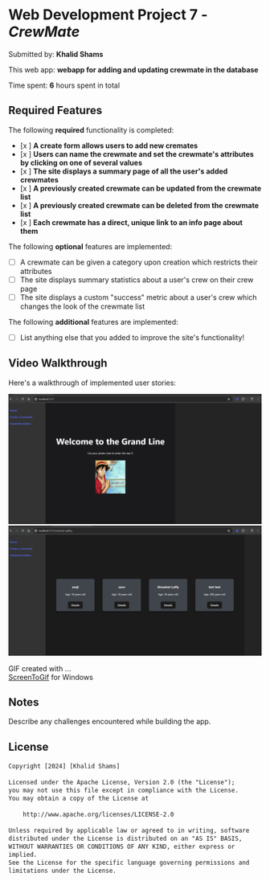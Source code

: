 # Web Development Project 7 - *CrewMate*

Submitted by: **Khalid Shams**

This web app: **webapp for adding and updating crewmate in the database**

Time spent: **6** hours spent in total

## Required Features

The following **required** functionality is completed:

- [x ] **A create form allows users to add new cremates**
- [x ] **Users can name the crewmate and set the crewmate's attributes by clicking on one of several values**
- [x ] **The site displays a summary page of all the user's added crewmates**
- [x ] **A previously created crewmate can be updated from the crewmate list**
- [x ] **A previously created crewmate can be deleted from the crewmate list**
- [x ] **Each crewmate has a direct, unique link to an info page about them**

The following **optional** features are implemented:

- [ ] A crewmate can be given a category upon creation which restricts their attributes
- [ ] The site displays summary statistics about a user's crew on their crew page 
- [ ] The site displays a custom "success" metric about a user's crew which changes the look of the crewmate list

The following **additional** features are implemented:

* [ ] List anything else that you added to improve the site's functionality!

## Video Walkthrough

Here's a walkthrough of implemented user stories:

<img src='Project7.gif' title='Video Walkthrough' width='' alt='Video Walkthrough' />
<img src='Project7updategif.gif' title='Video Walkthrough 2' width='' alt='Video Walkthrough 2' />

GIF created with ...  
[ScreenToGif](https://www.screentogif.com/) for Windows

## Notes

Describe any challenges encountered while building the app.

## License

    Copyright [2024] [Khalid Shams]

    Licensed under the Apache License, Version 2.0 (the "License");
    you may not use this file except in compliance with the License.
    You may obtain a copy of the License at

        http://www.apache.org/licenses/LICENSE-2.0

    Unless required by applicable law or agreed to in writing, software
    distributed under the License is distributed on an "AS IS" BASIS,
    WITHOUT WARRANTIES OR CONDITIONS OF ANY KIND, either express or implied.
    See the License for the specific language governing permissions and
    limitations under the License.

